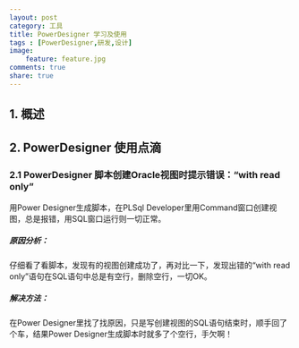 ```yaml
---
layout: post
category: 工具
title: PowerDesigner 学习及使用
tags : [PowerDesigner,研发,设计]
image:
    feature: feature.jpg
comments: true
share: true
---
```


## 1. 概述

## 2. PowerDesigner 使用点滴

### 2.1 PowerDesigner 脚本创建Oracle视图时提示错误：“with read only”

用Power Designer生成脚本，在PLSql Developer里用Command窗口创建视图，总是报错，用SQL窗口运行则一切正常。

##### 原因分析：

仔细看了看脚本，发现有的视图创建成功了，再对比一下，发现出错的“with read only”语句在SQL语句中总是有空行，删除空行，一切OK。

##### 解决方法：

在Power Designer里找了找原因，只是写创建视图的SQL语句结束时，顺手回了个车，结果Power Designer生成脚本时就多了个空行，手欠啊！
